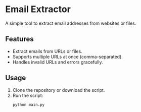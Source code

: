 # Email Extractor

A simple tool to extract email addresses from websites or files.

## Features
- Extract emails from URLs or files.
- Supports multiple URLs at once (comma-separated).
- Handles invalid URLs and errors gracefully.

## Usage
1. Clone the repository or download the script.
2. Run the script:
   ```bash
   python main.py
   ```
